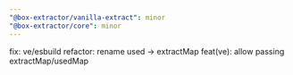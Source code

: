 ```yaml
---
"@box-extractor/vanilla-extract": minor
"@box-extractor/core": minor
---
```


fix: ve/esbuild
refactor: rename used -> extractMap
feat(ve): allow passing extractMap/usedMap
